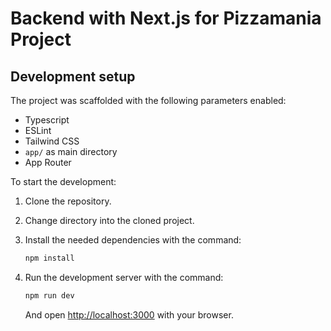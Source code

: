 # Backend with Next.js for Pizzamania Project

## Development setup
The project was scaffolded with the following parameters enabled:
- Typescript
- ESLint
- Tailwind CSS
- `app/` as main directory
- App Router

To start the development:

1. Clone the repository.
2. Change directory into the cloned project.
3. Install the needed dependencies with the command:

    ```bash
    npm install
    ```
4. Run the development server with the command:
    ```bash
    npm run dev
    ```
    And open [http://localhost:3000](http://localhost:3000) with your browser.


##